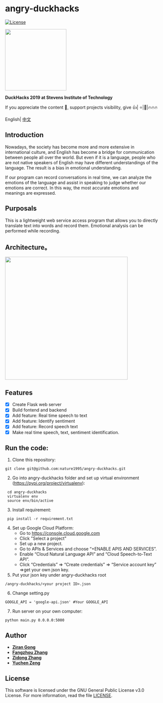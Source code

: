 # angry-duckhacks

[![License](https://img.shields.io/badge/license-GPL--3.0-green.svg)]()

<img src="https://i.loli.net/2019/02/17/5c69796b1d571.png" width="200" hegiht="800"/>
<br>

**DuckHacks 2019 at Stevens Institute of Technology** 

If you appreciate the content 📖, support projects visibility, give 👍| ⭐|👏|🔥🔥🔥

English| [中文](https://github.com/nature1995/angry-duckhacks/blob/dev/README.cn.md)

## Introduction  
Nowadays, the society has become more and more extensive in international culture, and English has become a bridge for communication between people all over the world. But even if it is a language, people who are not native speakers of English may have different understandings of the language. The result is a bias in emotional understanding. 

If our program can record conversations in real time, we can analyze the emotions of the language and assist in speaking to judge whether our emotions are correct. In this way, the most accurate emotions and meanings are expressed.

## Purposals  
This is a lightweight web service access program that allows you to directly translate text into words and record them. Emotional analysis can be performed while recording.

## Architecture。
<img src="https://i.loli.net/2019/02/17/5c697080ba3cd.png" width="400" hegiht="800" align=center />

## Features  
- [x] Create Flask web server
- [X] Build fontend and backend
- [x] Add feature: Real time speech to text
- [x] Add feature: Identify sentiment
- [x] Add feature: Record speech text
- [x] Make real time speech, text, sentiment identification. 

## Run the code:  
1. Clone this repository:
```
git clone git@github.com:nature1995/angry-duckhacks.git
```
2. Go into angry-duckhacks folder and set up virtual environment (https://pypi.org/project/virtualenv):
```
 cd angry-duckhacks
 virtualenv env
 source env/bin/active
```
3. Install requirement:
```
 pip install -r requirement.txt
```
4. Set up Google Cloud Platform:  
    - Go to https://console.cloud.google.com  
    - Click "Select a project" 
    - Set up a new project.
    - Go to APIs & Services and choose “+ENABLE APIS AND SERVICES”.
    - Enable “Cloud Natural Language API” and “Cloud Speech-to-Text API”.
    - Click “Credentials” => “Create credentials” => “Service account key” =>get your own json key.
5. Put your json key under angry-duckhacks root
```
/angry-duckhacks/<your project ID>.json
```
6. Change setting.py
```
GOOGLE_API = 'google-api.json' #Your GOOGLE_API
```
7. Run server on your own computer:
```
python main.py 0.0.0.0:5000
```

## Author  
* [**Ziran Gong**](http://ranxiaolang.com)
* [**Fangzhou Zhang**](https://github.com/zfz)
* [**Zidong Zhang**](https://github.com/zzdqqqq)
* [**Yuchen Zeng**](https://github.com/zlaomin)

## License  
This software is licensed under the GNU General Public License v3.0 License. For more information, read the file [LICENSE](https://github.com/nature1995/image-classify-django-server/blob/master/LICENSE).
